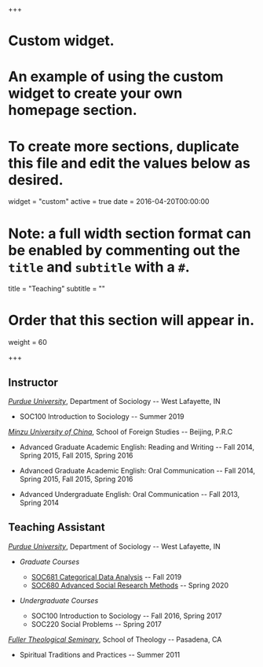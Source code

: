 +++
# Custom widget.
# An example of using the custom widget to create your own homepage section.
# To create more sections, duplicate this file and edit the values below as desired.
widget = "custom"
active = true
date = 2016-04-20T00:00:00

# Note: a full width section format can be enabled by commenting out the `title` and `subtitle` with a `#`.
title = "Teaching"
subtitle = ""

# Order that this section will appear in.
weight = 60

+++

## Instructor
[_Purdue University_](https://www.cla.purdue.edu/sociology/), Department of Sociology -- West Lafayette, IN

* SOC100 Introduction to Sociology -- Summer 2019

[_Minzu University of China_](http://www.muc.edu.cn/), School of Foreign Studies -- Beijing, P.R.C

* Advanced Graduate Academic English: Reading and Writing -- Fall 2014, Spring 2015, Fall 2015, Spring 2016

* Advanced Graduate Academic English: Oral Communication -- Fall 2014, Spring 2015, Fall 2015, Spring 2016

* Advanced Undergraduate English: Oral Communication -- Fall 2013, Spring 2014

## Teaching Assistant
[_Purdue University_](https://www.cla.purdue.edu/sociology/), Department of Sociology -- West Lafayette, IN

* _Graduate Courses_
  * [SOC681 Categorical Data Analysis](https://www.trentonmize.com/teaching/cda) -- Fall 2019
  * [SOC680 Advanced Social Research Methods](https://cla.purdue.edu/academic/sociology/graduate/phd/courses.html) -- Spring 2020

* _Undergraduate Courses_
  * SOC100 Introduction to Sociology -- Fall 2016, Spring 2017
  * SOC220 Social Problems -- Spring 2017

[_Fuller Theological Seminary_](https://www.fuller.edu/), School of Theology -- Pasadena, CA

* Spiritual Traditions and Practices -- Summer 2011
